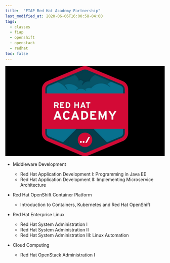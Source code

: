 ```yaml
---
title:  "FIAP Red Hat Academy Partnership"
last_modified_at: 2020-06-06T16:00:58-04:00
tags:
  - classes
  - fiap
  - openshift
  - openstack
  - redhat
toc: false
---
```


[![](/assets/images/posts/2018-04-01-redhat-academy.jpg)](https://www.redhat.com/pt-br/services/training/red-hat-academy)

- Middleware Development
  * Red Hat Application Development I: Programming in Java EE
  * Red Hat Application Development II: Implementing Microservice Architecture

- Red Hat OpenShift Container Platform
  * Introduction to Containers, Kubernetes and Red Hat OpenShift

- Red Hat Enterprise Linux
  * Red Hat System Administration I
  * Red Hat System Administration II
  * Red Hat System Administration III: Linux Automation

- Cloud Computing
  * Red Hat OpenStack Administration I